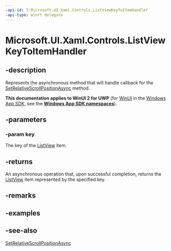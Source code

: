 ```yaml
---
-api-id: T:Microsoft.UI.Xaml.Controls.ListViewKeyToItemHandler
-api-type: winrt delegate
---
```

<!-- Delegate syntax.
public delegate Windows.Foundation.IAsyncOperation<object> ListViewKeyToItemHandler(System.String key)
-->
# Microsoft.UI.Xaml.Controls.ListViewKeyToItemHandler

## -description
Represents the asynchronous method that will handle callback for the [SetRelativeScrollPositionAsync](listviewpersistencehelper_setrelativescrollpositionasync_1002520464.md) method.

**This documentation applies to WinUI 2 for UWP** (for [WinUI](/windows/apps/winui/winui3/) in the [Windows App SDK](/windows/apps/windows-app-sdk/), see the **[Windows App SDK namespaces](/windows/windows-app-sdk/api/winrt/)**).

## -parameters
### -param key
The key of the [ListView](listview.md) item.

## -returns
An asynchronous operation that, upon successful completion, returns the [ListView](listview.md) item represented by the specified key.

## -remarks

## -examples

## -see-also
[SetRelativeScrollPositionAsync](listviewpersistencehelper_setrelativescrollpositionasync_1002520464.md)
